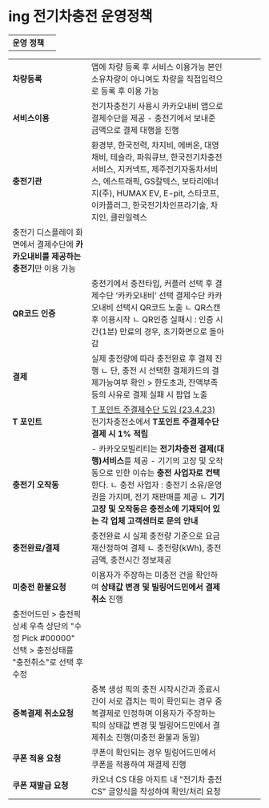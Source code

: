 # ing 전기차충전 운영정책

|  |  |
| --- | --- |
| **운영 정책** | |

|  |  |  |  |  |  |
| --- | --- | --- | --- | --- | --- |
| **차량등록** | 앱에 차량 등록 후 서비스 이용가능 본인 소유차량이 아니여도 차량을 직접입력으로 등록 후 이용 가능 | | | | |
| **서비스이용** | 전기차충전기 사용시 카카오내비 앱으로 결제수단을 제공  - 충전기에서 보내준 금액으로 결제 대행을 진행 | | | | |
| **충전기관** | 환경부, 한국전력, 차지비, 에버온, 대영채비, 테슬라, 파워큐브, 한국전기차충전서비스, 지커넥트, 제주전기자동차서비스, 에스트래픽, GS칼텍스, 보타리에너지(주), HUMAX EV, E-pit, 스타코프, 이카플러그, 한국전기차인프라기술, 차지인, 클린일렉스 | | | |
| 충전기 디스플레이 화면에서 결제수단에 **카카오내비를 제공하는 충전기**만 이용 가능 | | | | |
| **QR코드 인증** | 충전기에서 충전타입, 커플러 선택 후 결제수단 ‘카카오내비’ 선택 결제수단 카카오내비 선택시 QR코드 노출 ㄴ QR스캔 후 이용시작 ㄴ QR인증 실패시 : 인증 시간(1분) 만료의 경우, 초기화면으로 돌아감 | | | | |
| **결제** | 실제 충전량에 따라 충전완료 후 결제 진행 ㄴ 단, 충전 시 선택한 결제카드의 결제가능여부 확인 > 한도초과, 잔액부족 등의 사유로 결제 실패 시 팝업 노출 | | | | |
| **T 포인트** | [T 포인트 주결제수단 도입 (23.4.23)](https://ext.agit.in/g/300050587/wall/400482910)  전기차충전소에서 **T포인트 주결제수단 결제 시 1% 적립** | | | | |
| **충전기 오작동** | - 카카오모빌리티는 **전기차충전 결제(대행)서비스**를 제공 - 기기의 고장 및 오작동으로 인한 이슈는 **충전 사업자로 컨택**한다. ㄴ 충전 사업자 : 충전기 소유/운영권을 가지며, 전기 재판매를 제공 ㄴ **기기고장 및 오작동은 충전소에 기재되어 있는 각 업체 고객센터로 문의 안내** | | | | |
| **충전완료/결제** | 충전완료 시 실제 충전량 기준으로 요금 재산정하여 결제 ㄴ 충전량(kWh), 충전금액, 충전시간 정보제공 | | | | |
| **미충전 환불요청** | 이용자가 주장하는 미충전 건을 확인하여 **상태값 변경 및 빌링어드민에서 결제취소** 진행 | | | | |
| 충전어드민 > 충전픽 상세 우측 상단의 "수정 Pick #00000" 선택 > 충전상태를 "충전취소"로 선택 후 수정 | | | | |
| **중복결제 취소요청** | 중복 생성 픽의 충전 시작시간과 종료시간이 서로 겹치는 픽이 확인되는 경우 중복결제로 인정하며 이용자가 주장하는 픽의 상태값 변경 및 빌링어드민에서 결제취소 진행(미충전 환불과 동일) | | | | |
| **쿠폰 적용 요청** | 쿠폰이 확인되는 경우 빌링어드민에서 쿠폰을 적용하여 재결제 진행 | | | | |
| **쿠폰 재발급 요청** | 카오너 CS 대응 아지트 내 "전기차 충전 CS" 글양식을 작성하여 확인/처리 요청 | | | | |